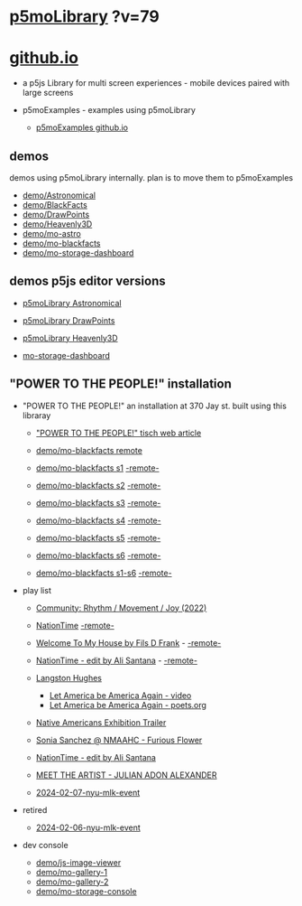 # [p5moLibrary](https://github.com/molab-itp/p5moLibrary) ?v=79

# [github.io](https://molab-itp.github.io/p5moLibrary/src?v=79)

- a p5js Library for multi screen experiences - mobile devices paired with large screens

- p5moExamples - examples using p5moLibrary

  - [ p5moExamples github.io ](https://molab-itp.github.io/p5moExamples)

## demos

demos using p5moLibrary internally. plan is to move them to p5moExamples

- [demo/Astronomical](demo/Astronomical?v=79)
- [demo/BlackFacts](demo/BlackFacts?v=79)
- [demo/DrawPoints](demo/DrawPoints?v=79)
- [demo/Heavenly3D](demo/Heavenly3D?v=79)
- [demo/mo-astro](demo/mo-astro?v=79)
- [demo/mo-blackfacts](demo/mo-blackfacts?v=79)
- [demo/mo-storage-dashboard](demo/mo-storage-dashboard?v=79)

## demos p5js editor versions

- [p5moLibrary Astronomical](https://editor.p5js.org/jht9629-nyu/sketches/iIIAb8KIDr)

- [p5moLibrary DrawPoints](https://editor.p5js.org/jht9629-nyu/sketches/TQyVoswjQ)

- [p5moLibrary Heavenly3D](https://editor.p5js.org/jht9629-nyu/sketches/6VM5IMP4m)

- [mo-storage-dashboard](https://editor.p5js.org/jht9629-nyu/sketches/Osz28nOS9)

## "POWER TO THE PEOPLE!" installation

- "POWER TO THE PEOPLE!" an installation at 370 Jay st. built using this libraray

  - ["POWER TO THE PEOPLE!" tisch web article](https://tisch.nyu.edu/itp/news/spring-2024/community-facing-interactive-installations-on-the-ground-floor-o)

  - [demo/mo-blackfacts remote](demo/mo-blackfacts?v=79)
  - [demo/mo-blackfacts s1](demo/mo-blackfacts?v=79&group=s1&qrcode=mo-blackfacts-qrcode-1.png) [-remote-](demo/mo-blackfacts?v=79&group=s1)
  - [demo/mo-blackfacts s2](demo/mo-blackfacts?v=79&group=s2&qrcode=mo-blackfacts-qrcode-2.png) [-remote-](demo/mo-blackfacts?v=79&group=s2)
  - [demo/mo-blackfacts s3](demo/mo-blackfacts?v=79&group=s3&qrcode=mo-blackfacts-qrcode-3.png) [-remote-](demo/mo-blackfacts?v=79&group=s3)
  - [demo/mo-blackfacts s4](demo/mo-blackfacts?v=79&group=s4&qrcode=mo-blackfacts-qrcode-4.png) [-remote-](demo/mo-blackfacts?v=79&group=s4)
  - [demo/mo-blackfacts s5](demo/mo-blackfacts?v=79&group=s5&qrcode=mo-blackfacts-qrcode-5.png) [-remote-](demo/mo-blackfacts?v=79&group=s5)
  - [demo/mo-blackfacts s6](demo/mo-blackfacts?v=79&group=s6&qrcode=mo-blackfacts-qrcode-6.png) [-remote-](demo/mo-blackfacts?v=79&group=s6)
  - [demo/mo-blackfacts s1-s6](demo/mo-blackfacts?v=79&group=s1,s2,s3,s4,s5,s6&qrcode=mo-blackfacts-qrcode-1-6.png) [-remote-](demo/mo-blackfacts?v=79&group=s1,s2,s3,s4,s5,s6)

- play list

  - [Community: Rhythm / Movement / Joy (2022)](demo/mo-videoplayer/index.html?playlist=8HfVf69nUX0)

  - [NationTime](demo/mo-videoplayer/index.html?qrcode=NationTime.png) [-remote-](demo/mo-videoplayer/index.html)

  - [Welcome To My House by Fils D Frank](demo/mo-videoplayer/?playlist=kinLtCLHYvo&title=Welcome%20To%20My%20House%20by%20Fils%20D%20Frank&qrcode=NationTime.png) - [-remote-](demo/mo-videoplayer/?playlist=kinLtCLHYvo&title=Welcome%20To%20My%20House%20by%20Fils%20D%20Frank)

  - [NationTime - edit by Ali Santana](demo/mo-videoplayer/?playlist=-UtKxghWlvY&title=NationTime%20-%20ELUCID%20-%20BETAMAX&qrcode=NationTime.png) - [-remote-](demo/mo-videoplayer/?playlist=-UtKxghWlvY&title=NationTime%20-%20ELUCID%20-%20BETAMAX)

  - [Langston Hughes ](demo/BlackFacts?playlist=XzI3huqpCi4)

    - [Let America be America Again - video](demo/mo-blackfacts?playlist=CFNM8GB_Yp0&title=%E2%98%85)
    - [Let America be America Again - poets.org](https://poets.org/poem/let-america-be-america-again)

  - [Native Americans Exhibition Trailer](demo/BlackFacts?playlist=hpjNGTYvpxw)

  - [Sonia Sanchez @ NMAAHC - Furious Flower](demo/mo-blackfacts?playlist=FNLp8e-cfgk&title=Sonia%20Sanchez)

  - [NationTime - edit by Ali Santana](demo/mo-videoplayer?playlist=-UtKxghWlvY&title=NationTime%20-%20ELUCID%20-%20BETAMAX&qrcode=NationTime.png)

  - [MEET THE ARTIST - JULIAN ADON ALEXANDER](demo/mo-blackfacts?playlist=wk0La_2igws&title=MEET%20THE%20ARTIST%20-%20JULIAN%20ADON%20ALEXANDE%20-%20What%20it%20is&qrcode=JULIAN.png)

  - [2024-02-07-nyu-mlk-event](demo/mo-blackfacts?playlist=lG758MniLYg&qrcode=annoucement-01.png&title=2024-02-07-nyu-mlk-event)

- retired

  - [2024-02-06-nyu-mlk-event](demo/mo-blackfacts?playlist=zbRz5xTaLYI&qrcode=annoucement-01.png&title=2024-02-06-nyu-mlk-event)
  <!-- - [Weapons of White Destruction - TJ](demo/mo-blackfacts?playlist=ob8YQPGJiHY&title=Weapons%20of%20White%20Destruction%20-%20TJ&&qrcode=TJ.png) -->

- dev console

  - [demo/js-image-viewer](demo/js-image-viewer?v=79)
  - [demo/mo-gallery-1](demo/mo-gallery-1?v=79)
  - [demo/mo-gallery-2](demo/mo-gallery-2?v=79)
  - [demo/mo-storage-console](demo/mo-storage-console?v=79)

<!--

- retired
  - [demo/mo-astro-host-0](demo/mo-astro-host-0?v=79)
  - [demo/mo-astro-host-1](demo/mo-astro-host-1?v=79)
  - [demo/mo-astro-remote-0](demo/mo-astro-remote-0?v=79)
  - [demo/mo-astro-remote-1](demo/mo-astro-remote-1?v=79)

  - [demo/mo-blackfacts-host](demo/mo-blackfacts-host?v=79)
  - [demo/mo-blackfacts-remote](demo/mo-blackfacts-remote?v=79)

# https://www.youtube.com/watch?v=hpjNGTYvpxw
# The Land Carries Our Ancestors: Contemporary Art by Native Americans Exhibition Trailer

 -->
